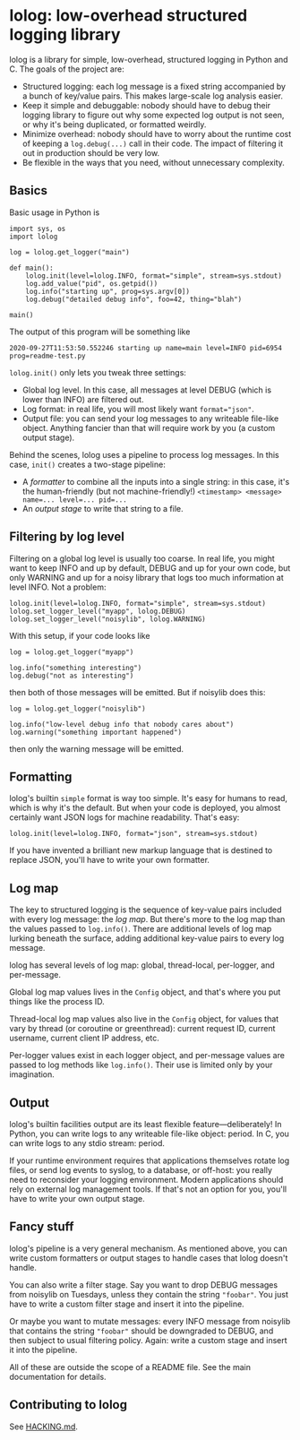 # lolog: low-overhead structured logging library

lolog is a library for simple, low-overhead, structured logging in Python and C.
The goals of the project are:

  * Structured logging:
    each log message is a fixed string accompanied by a bunch of key/value pairs.
    This makes large-scale log analysis easier.
  * Keep it simple and debuggable:
    nobody should have to debug their logging library to figure out why
    some expected log output is not seen,
    or why it's being duplicated, or formatted weirdly.
  * Minimize overhead:
    nobody should have to worry about the runtime cost of keeping
    a `log.debug(...)` call in their code.
    The impact of filtering it out in production should be very low.
  * Be flexible in the ways that you need, without unnecessary complexity.

## Basics

Basic usage in Python is

    import sys, os
    import lolog

    log = lolog.get_logger("main")

    def main():
        lolog.init(level=lolog.INFO, format="simple", stream=sys.stdout)
        log.add_value("pid", os.getpid())
        log.info("starting up", prog=sys.argv[0])
        log.debug("detailed debug info", foo=42, thing="blah")

    main()

The output of this program will be something like

    2020-09-27T11:53:50.552246 starting up name=main level=INFO pid=6954 prog=readme-test.py

`lolog.init()` only lets you tweak three settings:

  * Global log level.
    In this case, all messages at level DEBUG (which is lower than INFO) are filtered out.
  * Log format: in real life, you will most likely want `format="json"`.
  * Output file: you can send your log messages to any writeable file-like object.
    Anything fancier than that will require work by you (a custom output stage).

Behind the scenes, lolog uses a pipeline to process log messages.
In this case, `init()` creates a two-stage pipeline:

  * A _formatter_ to combine all the inputs into a single string:
    in this case, it's the human-friendly (but not machine-friendly!)
    `<timestamp> <message> name=... level=... pid=...`
  * An _output stage_ to write that string to a file.

## Filtering by log level

Filtering on a global log level is usually too coarse.
In real life, you might want to keep INFO and up by default,
DEBUG and up for your own code,
but only WARNING and up for a noisy library that logs too much information at level INFO.
Not a problem:

    lolog.init(level=lolog.INFO, format="simple", stream=sys.stdout)
    lolog.set_logger_level("myapp", lolog.DEBUG)
    lolog.set_logger_level("noisylib", lolog.WARNING)

With this setup, if your code looks like

    log = lolog.get_logger("myapp")

    log.info("something interesting")
    log.debug("not as interesting")

then both of those messages will be emitted.
But if noisylib does this:

    log = lolog.get_logger("noisylib")

    log.info("low-level debug info that nobody cares about")
    log.warning("something important happened")

then only the warning message will be emitted.

## Formatting

lolog's builtin `simple` format is way too simple.
It's easy for humans to read, which is why it's the default.
But when your code is deployed, you almost certainly want JSON logs for machine readability.
That's easy:

    lolog.init(level=lolog.INFO, format="json", stream=sys.stdout)

If you have invented a brilliant new markup language that is destined to replace JSON,
you'll have to write your own formatter.

## Log map

The key to structured logging is the sequence of
key-value pairs included with every log message: the _log map_.
But there's more to the log map than the values passed to `log.info()`.
There are additional levels of log map lurking beneath the surface,
adding additional key-value pairs to every log message.

lolog has several levels of log map: global, thread-local, per-logger, and per-message.

Global log map values lives in the `Config` object,
and that's where you put things like the process ID.

Thread-local log map values also live in the `Config` object,
for values that vary by thread (or coroutine or greenthread):
current request ID, current username, current client IP address, etc.

Per-logger values exist in each logger object,
and per-message values are passed to log methods like `log.info()`.
Their use is limited only by your imagination.

## Output

lolog's builtin facilities output are its least flexible feature—deliberately!
In Python, you can write logs to any writeable file-like object: period.
In C, you can write logs to any stdio stream: period.

If your runtime environment requires that applications themselves
rotate log files, or send log events to syslog, to a database, or off-host:
you really need to reconsider your logging environment.
Modern applications should rely on external log management tools.
If that's not an option for you, you'll have to write your own output stage.

## Fancy stuff

lolog's pipeline is a very general mechanism.
As mentioned above, you can write custom formatters or output stages
to handle cases that lolog doesn't handle.

You can also write a filter stage.
Say you want to drop DEBUG messages from noisylib on Tuesdays,
unless they contain the string `"foobar"`.
You just have to write a custom filter stage and insert it into the pipeline.

Or maybe you want to mutate messages:
every INFO message from noisylib that contains the string `"foobar"` should be downgraded to DEBUG,
and then subject to usual filtering policy.
Again: write a custom stage and insert it into the pipeline.

All of these are outside the scope of a README file.
See the main documentation for details.

## Contributing to lolog

See [HACKING.md](HACKING.md).
